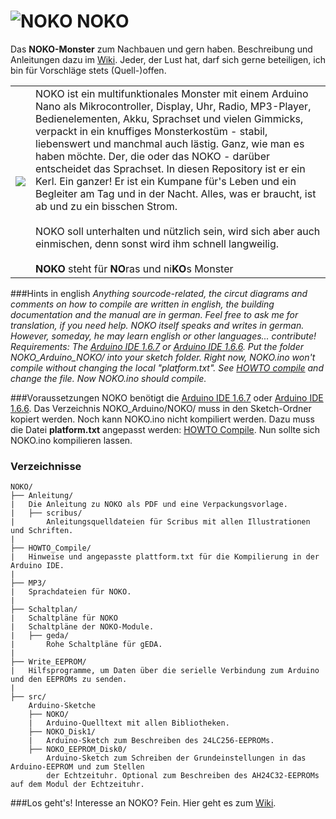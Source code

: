 # ![NOKO](http://www.nikolairadke.de/NOKO/noko_klein.png) NOKO

Das **NOKO-Monster** zum Nachbauen und gern haben. Beschreibung und Anleitungen dazu im [Wiki](https://github.com/NikolaiRadke/NOKO/wiki). Jeder, der Lust hat, darf sich gerne beteiligen, ich bin für Vorschläge stets (Quell-)offen. 

<table border="0">
  <tr>
    <td><img src="http://www.nikolairadke.de/NOKO/noko_nr2.png" /></td>
    <td>
    NOKO ist ein multifunktionales Monster mit einem Arduino Nano als Mikrocontroller, Display, Uhr, Radio, MP3-Player,      Bedienelementen, Akku, Sprachset und vielen Gimmicks, verpackt in ein knuffiges Monsterkostüm - stabil, liebenswert      und manchmal auch lästig. Ganz, wie man es haben möchte. Der, die oder das NOKO - darüber entscheidet das Sprachset.     In diesen Repository ist er ein Kerl. Ein ganzer! Er ist ein Kumpane für's Leben und ein Begleiter am Tag und in 
    der Nacht. Alles, was er braucht, ist ab und zu ein bisschen Strom.<br />
    <br>
    NOKO soll unterhalten und nützlich sein, wird sich aber auch einmischen, denn sonst wird ihm schnell 
    langweilig.<br />
    <br />
    <b>NOKO</b> steht für <b>NO</b>ras und ni<b>KO</b>s Monster
    </td> 
  </tr>
</table>

###Hints in english 
*Anything sourcode-related, the circut diagrams and comments on how to compile are written in english, the building documentation and the manual are in german. Feel free to ask me for translation, if you need help. NOKO itself speaks and writes in german. However, someday, he may learn english or other languages... contribute!
Requirements: The [Arduino IDE 1.6.7](https://www.arduino.cc/en/Main/Software) or [Arduino IDE 1.6.6](https://www.arduino.cc/en/Main/OldSoftwareReleases#previous). Put the folder NOKO_Arduino_NOKO/ into your sketch folder. Right now, NOKO.ino won't compile without changing the local "platform.txt". See [HOWTO compile](https://github.com/NikolaiRadke/NOKO/tree/master/HOWTO_Compile) and change the file. Now NOKO.ino should compile.*

###Voraussetzungen
NOKO benötigt die [Arduino IDE 1.6.7](https://www.arduino.cc/en/Main/Software) oder [Arduino IDE 1.6.6](https://www.arduino.cc/en/Main/OldSoftwareReleases#previous). Das Verzeichnis NOKO_Arduino/NOKO/ muss in den Sketch-Ordner kopiert werden. Noch kann NOKO.ino nicht kompiliert werden. Dazu muss die Datei **platform.txt** angepasst werden: [HOWTO Compile](https://github.com/NikolaiRadke/NOKO/tree/master/HOWTO_Compile). Nun sollte sich NOKO.ino kompilieren lassen.

### Verzeichnisse

```
NOKO/
├── Anleitung/
|   Die Anleitung zu NOKO als PDF und eine Verpackungsvorlage.
|   ├── scribus/
|       Anleitungsquelldateien für Scribus mit allen Illustrationen und Schriften.
|
├── HOWTO_Compile/
|   Hinweise und angepasste plattform.txt für die Kompilierung in der Arduino IDE.
|
├── MP3/
|   Sprachdateien für NOKO.
|          
├── Schaltplan/
|   Schaltpläne für NOKO
|   Schaltpläne der NOKO-Module. 
|   ├── geda/
|       Rohe Schaltpläne für gEDA.
|
├── Write_EEPROM/
|   Hilfsprogramme, um Daten über die serielle Verbindung zum Arduino und den EEPROMs zu senden. 
|
├── src/
    Arduino-Sketche
    ├── NOKO/
    |   Arduino-Quelltext mit allen Bibliotheken.
    ├── NOKO_Disk1/
    |   Arduino-Sketch zum Beschreiben des 24LC256-EEPROMs.
    ├── NOKO_EEPROM_Disk0/
        Arduino-Sketch zum Schreiben der Grundeinstellungen in das Arduino-EEPROM und zum Stellen 
        der Echtzeituhr. Optional zum Beschreiben des AH24C32-EEPROMs auf dem Modul der Echtzeituhr.
```
###Los geht's!
Interesse an NOKO? Fein. Hier geht es zum [Wiki](https://github.com/NikolaiRadke/NOKO/wiki).
